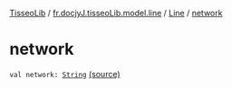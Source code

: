 [TisseoLib](../../index.md) / [fr.docjyJ.tisseoLib.model.line](../index.md) / [Line](index.md) / [network](./network.md)

# network

`val network: `[`String`](https://kotlinlang.org/api/latest/jvm/stdlib/kotlin/-string/index.html) [(source)](https://github.com/docjyj/tisseoLib/tree/master/src/main/kotlin/fr/docjyJ/tisseoLib/model/line/Line.kt#L24)